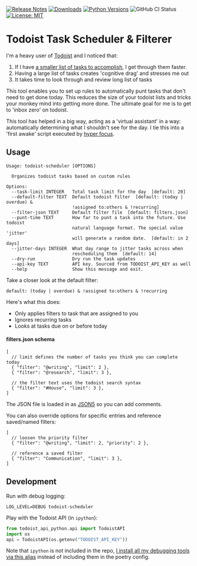 [![Release Notes](https://img.shields.io/github/release/iloveitaly/todoist-scheduler)](https://github.com/iloveitaly/todoist-scheduler/releases) [![Downloads](https://static.pepy.tech/badge/todoist-scheduler/month)](https://pepy.tech/project/todoist-scheduler) [![Python Versions](https://img.shields.io/pypi/pyversions/todoist-scheduler)](https://pypi.org/project/todoist-scheduler) ![GitHub CI Status](https://github.com/iloveitaly/todoist-scheduler/actions/workflows/build_and_publish.yml/badge.svg) [![License: MIT](https://img.shields.io/badge/License-MIT-yellow.svg)](https://opensource.org/licenses/MIT)

# Todoist Task Scheduler & Filterer

I'm a heavy user of [Todoist](http://mikebian.co/todoist) and I noticed that:

1. If I have [a smaller list of tasks to accomplish](https://mikebian.co/improve-motivation-and-focus-with-small-contexts/), I get through them faster.
2. Having a large list of tasks creates 'cognitive drag' and stresses me out
3. It takes time to look through and review long list of tasks

This tool enables you to set up rules to automatically punt tasks that don't need to get done today. This reduces the size of your todoist lists and tricks your monkey mind into getting more done. The ultimate goal for me is to get to 'inbox zero' on todoist.

This tool has helped in a big way, acting as a 'virtual assistant' in a way: automatically determining what I shouldn't see for the day. I tie this into a 'first awake' script executed by [hyper focus](https://mikebian.co/hyper-focus).

## Usage

```text
Usage: todoist-scheduler [OPTIONS]

  Organizes todoist tasks based on custom rules

Options:
  --task-limit INTEGER   Total task limit for the day  [default: 20]
  --default-filter TEXT  Default todoist filter  [default: (today | overdue) &
                         !assigned to:others & !recurring]
  --filter-json TEXT     Default filter file  [default: filters.json]
  --punt-time TEXT       How far to punt a task into the future. Use todoist
                         natural language format. The special value 'jitter'
                         will generate a random date.  [default: in 2 days]
  --jitter-days INTEGER  What day range to jitter tasks across when
                         rescheduling them  [default: 14]
  --dry-run              Dry run the task updates
  --api-key TEXT         API key. Sourced from TODOIST_API_KEY as well
  --help                 Show this message and exit.
```

Take a closer look at the default filter:

```text
default: (today | overdue) & !assigned to:others & !recurring
```

Here's what this does:

* Only applies filters to task that are assigned to you
* Ignores recurring tasks
* Looks at tasks due on or before today

#### filters.json schema

```json5
[
  // limit defines the number of tasks you think you can complete today
  { "filter": "@writing", "limit": 2 },
  { "filter": "@research", "limit": 3 },

  // the filter text uses the todoist search syntax
  { "filter": "#House", "limit": 3 },
]
```

The JSON file is loaded in as [JSON5](https://json5.org) so you can add comments.

You can also override options for specific entries and reference saved/named filters:

```json5
[
  // loosen the priority filter
  { "filter": "@writing", "limit": 2, "priority": 2 },

  // reference a saved filter
  { "filter": "Communication", "limit": 3 },
]
```

## Development

Run with debug logging:

```shell
LOG_LEVEL=DEBUG todoist-scheduler
```

Play with the Todoist API (in `ipython`):

```python
from todoist_api_python.api import TodoistAPI
import os
api = TodoistAPI(os.getenv("TODOIST_API_KEY"))
```

Note that `ipython` is not included in the repo, [I install all my debugging tools via this alias](https://github.com/iloveitaly/dotfiles/blob/e41a309b0ca1f5099bc6d902d0956ba0fc997db1/.aliases#L76-L77) instead of including them in the poetry config.
